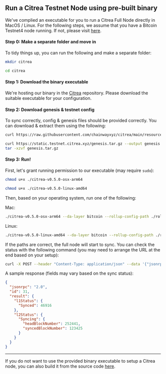 ## Run a Citrea Testnet Node using pre-built binary

We've complied an executable for you to run a Citrea Full Node directly in MacOS / Linux. For the following steps, we assume that you have a Bitcoin Testnet4 node running. If not, please visit [here](../bitcoin-testnet4/README.md).

#### Step 0: Make a separate folder and move in

To tidy things up, you can run the following and make a separate folder:

```sh
mkdir citrea

cd citrea
```

#### Step 1: Download the binary executable

We're hosting our binary in the [Citrea](https://github.com/chainwayxyz/citrea/releases) repository. Please download the suitable executable for your configuration.

#### Step 2: Download genesis & testnet config

To sync correctly, config & genesis files should be provided correctly. You can download & extract them using the following:
```sh
curl https://raw.githubusercontent.com/chainwayxyz/citrea/main/resources/configs/testnet/rollup_config.toml --output rollup_config.toml
```
```sh
curl https://static.testnet.citrea.xyz/genesis.tar.gz --output genesis.tar.gz
tar -xzvf genesis.tar.gz
```

#### Step 3: Run!

First, let's grant running permission to our executable (may require `sudo`):

```sh
chmod u+x ./citrea-v0.5.0-osx-arm64
```

```sh
chmod u+x ./citrea-v0.5.0-linux-amd64
```

Then, based on your operating system, run one of the following:

Mac:
```sh
./citrea-v0.5.0-osx-arm64 --da-layer bitcoin --rollup-config-path ./rollup_config.toml --genesis-paths ./genesis
```

Linux:
```sh
./citrea-v0.5.0-linux-amd64 --da-layer bitcoin --rollup-config-path ./rollup_config.toml --genesis-paths ./genesis
```

If the paths are correct, the full node will start to sync. You can check the status with the following command (you may need to arrange the URL at the end based on your setup):

```sh
curl -X POST --header "Content-Type: application/json" --data '{"jsonrpc":"2.0","method":"citrea_syncStatus","params":[], "id":31}' http://0.0.0.0:8080
```

A sample response (fields may vary based on the sync status):

```json
{
  "jsonrpc": "2.0",
  "id": 31,
  "result": {
    "l1Status": {
      "Synced": 46916
    },
    "l2Status": {
      "Syncing": {
        "headBlockNumber": 252441,
        "syncedBlockNumber": 123425
      }
    }
  }
}
```

-----

If you do not want to use the provided binary executable to setup a Citrea node, you can also build it from the source code [here](citrea-testnet-source.md).